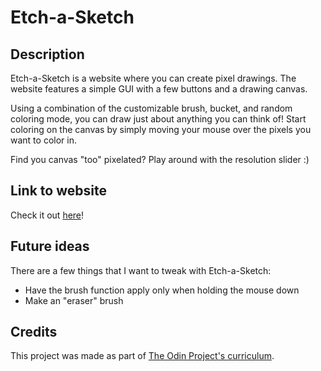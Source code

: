 # Etch-a-Sketch

## Description

Etch-a-Sketch is a website where you can create pixel drawings. The website features a simple GUI with a few buttons and a drawing canvas.

Using a combination of the customizable brush, bucket, and random coloring mode, you can draw just about anything you can think of! Start coloring on the canvas by simply moving your mouse over the pixels you want to color in.

Find you canvas "too" pixelated? Play around with the resolution slider :)

## Link to website

Check it out <a href="https://dingdongg.github.io/odin-eas/" target="_blank">here</a>!

## Future ideas

There are a few things that I want to tweak with Etch-a-Sketch:
- Have the brush function apply only when holding the mouse down
- Make an "eraser" brush

## Credits

This project was made as part of [The Odin Project's curriculum](https://www.theodinproject.com/lessons/foundations-etch-a-sketch).

